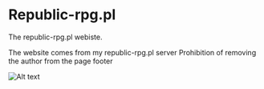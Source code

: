 # Republic-rpg.pl
The republic-rpg.pl webiste. 

The website comes from my republic-rpg.pl server
Prohibition of removing the author from the page footer

![Alt text](https://i.ibb.co/W2j9XMc/republicrpg.png "rbrpg")

